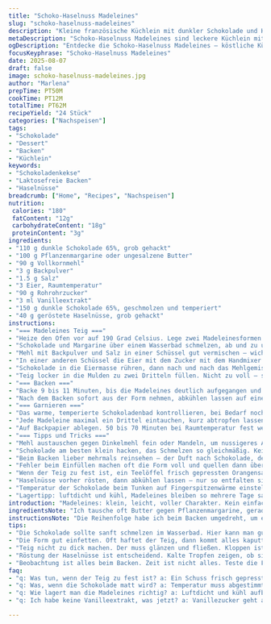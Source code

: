 ```yaml
---
title: "Schoko-Haselnuss Madeleines"
slug: "schoko-haselnuss-madeleines"
description: "Kleine französische Küchlein mit dunkler Schokolade und Haselnüssen. Der Teig kombiniert geschmolzene Zartbitterschokolade mit Butter, Eier und Zucker für eine saftige Textur. Die Haselnüsse werden geröstet und grob gehackt, um Kontrast zu schaffen. Backzeit ist auf das typische Aufquellen der Madeleines optimiert, dabei auf Farbe und Federleichtheit achten. Das Schokoladendippen verleiht einen knackigen Überzug, der beim Abkühlen fest wird. Variationen mit Mandelmehl und Honig geben eine leichte Aromaveränderung. Ohne Milchprodukte, also gut geeignet bei Laktoseempfindlichkeit. Wichtig ist die richtige Temperierung der Schokolade zum Tunken, damit der Glanz hält und das Aroma voll zur Geltung kommt."
metaDescription: "Schoko-Haselnuss Madeleines sind leckere Küchlein mit dunkler Schokolade und Haselnüssen, perfekt für einen kleinen Genussmoment."
ogDescription: "Entdecke die Schoko-Haselnuss Madeleines – köstliche Küchlein, saftig und knusprig, ideal für Schokoladenliebhaber."
focusKeyphrase: "Schoko-Haselnuss Madeleines"
date: 2025-08-07
draft: false
image: schoko-haselnuss-madeleines.jpg
author: "Marlena"
prepTime: PT50M
cookTime: PT12M
totalTime: PT62M
recipeYield: "24 Stück"
categories: ["Nachspeisen"]
tags:
- "Schokolade"
- "Dessert"
- "Backen"
- "Küchlein"
keywords:
- "Schokoladenkekse"
- "Laktosefreie Backen"
- "Haselnüsse"
breadcrumb: ["Home", "Recipes", "Nachspeisen"]
nutrition: 
 calories: "180"
 fatContent: "12g"
 carbohydrateContent: "18g"
 proteinContent: "3g"
ingredients:
- "110 g dunkle Schokolade 65%, grob gehackt"
- "100 g Pflanzenmargarine oder ungesalzene Butter"
- "90 g Vollkornmehl"
- "3 g Backpulver"
- "1.5 g Salz"
- "3 Eier, Raumtemperatur"
- "90 g Rohrohrzucker"
- "3 ml Vanilleextrakt"
- "150 g dunkle Schokolade 65%, geschmolzen und temperiert"
- "40 g geröstete Haselnüsse, grob gehackt"
instructions:
- "=== Madeleines Teig ==="
- "Heize den Ofen vor auf 190 Grad Celsius. Lege zwei Madeleinesformen mit reichlich Butter aus, sonst haftet der Teig – eine Ecke, die ich oft vergessen habe, leidvoll gelernt."
- "Schokolade und Margarine über einem Wasserbad schmelzen, ab und zu umrühren, bis alles homogen ist. Nicht zu heiß werden lassen, sonst riskiert man den Fettaufschlag – ich überprüfe das mit Fingerkontakt, es soll warm, aber kein Dampf."
- "Mehl mit Backpulver und Salz in einer Schüssel gut vermischen – wichtig, weil das Backpulver sonst verklumpen kann und der Aufgang beeinträchtigt wird."
- "In einer anderen Schüssel die Eier mit dem Zucker mit dem Handmixer 2-3 Minuten schaumig schlagen, bis die Masse blass und dickflüssig ist. So merkt man, wann ausreichend Luft für das Aufgehen eingearbeitet wurde; hier lohnt es sich, nicht zu sparen."
- "Schokolade in die Eiermasse rühren, dann nach und nach das Mehlgemisch unterziehen, dabei vorsichtig, nur so viel wie nötig, damit die Luftigkeit erhalten bleibt. Der Teig soll glänzen und fließen, nicht dick sein wie Kuchenmasse."
- "Teig locker in die Mulden zu zwei Dritteln füllen. Nicht zu voll – sonst gibt es keinen charakteristischen Buckel, der bei Madeleines das Geschenk ist."
- "=== Backen ==="
- "Backe 9 bis 11 Minuten, bis die Madeleines deutlich aufgegangen und an den Seiten goldbraun sind. Ein Test mit der feuchten Fingerspitze: Der Teig sollte federnd antworten, noch leicht feucht im Inneren, nicht trocken. Backzeit nicht überziehen, sonst werden sie hart."
- "Nach dem Backen sofort aus der Form nehmen, abkühlen lassen auf einem Gitter, mindestens 45 Minuten. Am besten einen Moment warten, dann löst sich der typische Geschmack voll, hat sich gesetzt."
- "=== Garnieren ==="
- "Das warme, temperierte Schokoladenbad kontrollieren, bei Bedarf nochmals vorsichtig schmelzen und Temperatur prüfen, damit beim Tunken die glänzende Oberfläche entsteht, nicht matt wird."
- "Jede Madeleine maximal ein Drittel eintauchen, kurz abtropfen lassen. Danach schnell die Oberfläche mit Haselnüssen bestreuen, bevor die Schokolade erstarrt – so haften sie besser und knuspern gut später."
- "Auf Backpapier ablegen. 50 bis 70 Minuten bei Raumtemperatur fest werden lassen. Kühlschrank vermeiden, dort verliert die Schokolade oft den Glanz und kann anlaufen."
- "=== Tipps und Tricks ==="
- "Mehl austauschen gegen Dinkelmehl fein oder Mandeln, um nussigeres Aroma zu erzielen. Zucker kann teilweise durch Honig ersetzt werden, er gibt Feuchtigkeit und Geschmack, aber den Teig nicht zu dünn machen."
- "Schokolade am besten klein hacken, das Schmelzen so gleichmäßig. Keine Billigschokolade verwenden, sonst schmeckt der ganze Teig fad und es stört die Konsistenz."
- "Beim Backen lieber mehrmals reinsehen – der Duft nach Schokolade, der bräunende Rand, das Geräusch vom aufspringenden Teig sagen dir, wann genau die Madeleines bereit sind."
- "Fehler beim Einfüllen machen oft die Form voll und quellen dann über, was ärgerlich aussieht. Mehr Fachkunde in der Portionierung ist sinnvoll."
- "Wenn der Teig zu fest ist, ein Teelöffel frisch gepressten Orangensaft reingeben, gibt Frische und macht ihn geschmeidiger ohne Verflüssigung."
- "Haselnüsse vorher rösten, dann abkühlen lassen – nur so entfalten sie ihr volles Aroma. Ohne Rösten schmeckt man kaum den Unterschied."
- "Temperatur der Schokolade beim Tunken auf Fingerspitzenwärme einstellen, sonst läuft sie davon oder klebt zu sehr."
- "Lagertipp: luftdicht und kühl, Madeleines bleiben so mehrere Tage saftig, sonst werden sie zäh."
introduction: "Madeleines: klein, leicht, voller Charakter. Kein einfaches Teigmischding, sondern ein kleines Kunstwerk aus Schokolade, Butter, Eiern und ein bisschen Mechanik. Ich habe aus diversen Versuchen gelernt, wie entscheidend die Temperaturkontrolle beim Schmelzen der Schokolade ist und wie wichtig es ist, nicht zu viel Mehl reinzukippen. Das Resultat? Außen knusprig, innen saftig, mit diesem typischen buckeligen Hügel, der das Auge freut und die Zunge. Das Tunken in dunkle Schokolade – da muss man hellwach sein, sonst wird’s klumpig oder matt. Haselnüsse machen den Unterschied: geröstet, grob gehackt. Der Crunch zum weichen Biss. Laktosefrei dank Pflanzenmargarine machbar, also auch was für Leute mit Unverträglichkeit oder einfach mutige Köche, die rumprobieren."
ingredientsNote: "Ich tausche oft Butter gegen Pflanzenmargarine, gerade wegen der Laktosefreiheit – funktioniert super, obwohl Butter den Geschmack etwas runder macht. Mehl nehme ich manchmal halb Vollkorn, das gibt tieferen Geschmack, aber die Madeleines werden etwas fester. Backpulver ist ein Muss, sonst wird’s zu kompakt. Statt Zucker gönne ich mir Rohrohrzucker, wegen weniger raffinierter Süße. Vanilleextrakt ist fast unverzichtbar – wer keine hat, kann Vanillezucker nehmen, aber nur dezent. Haselnüsse röste ich immer selbst, weil fertig geröstet oft ölig sind und Aroma verlieren. Für einen kleinen Twist habe ich mal einen Schuss Orangenlikör in den Teig gegeben, das passt erstaunlich gut und gibt Frische."
instructionsNote: "Die Reihenfolge habe ich beim Backen umgedreht, um effizienter zu sein: Erst Schokolade schmelzen, während der Ofen vorheizt, dann mit den trockenen Zutaten vermischen. Das Aufschlagen von Eiern und Zucker ist zentral: der Zuckerschaum sorgt für Volumen, nicht zu unterschätzen. Der gehackte Schokoladenanteil geht anschließend ins Ei, nicht andersherum – damit verhinderst du Klümpchen. Beim Backen höre ich auf andere Signale als nur Zeit, etwa Farbe und Federkraft des Teigs. Gleich nach dem Backen abnehmen – abwarten bis die Madeleines abgekühlt sind, sonst zerfallen sie gern beim Stürzen. Für die Garnitur Schokolade temperieren ist Arbeit, aber lohnt sich. Nie in zu heißer Schokolade tunken – das schmilzt den Keks und macht Dellen. Stattdessen eher Schokolade in kleinen Portionen immer wieder erwärmen. Frische, knackige Haselnüsse drüberstreuen sorgt für Crunch und optischen Kick. Beim Abkühlen alles komplett fest werden lassen, sonst bleibt der Schokobezug klebrig."
tips:
- "Die Schokolade sollte sanft schmelzen im Wasserbad. Hier kann man gut kontrollieren. Fingerprobe hilft. Es soll lauwarm sein, kein Dampf sticht."
- "Die Form gut einfetten. Oft haftet der Teig, dann kommt alles kaputt. Butter oder Margarine verwenden. Achte darauf, dass es genug ist, wirklich wichtig."
- "Teig nicht zu dick machen. Der muss glänzen und fließen. Kloppen ist wichtig. Der Zuckerschaum bringt Volumen. Ausreichend Luft einarbeiten für luftige Madeleines."
- "Röstung der Haselnüsse ist entscheidend. Kalte Tropfen zeigen, ob sie gut sind. Nur so kommt das Aroma zur Geltung. Kaputte Nüsse weiterverarbeiten. Schmecken fade."
- "Beobachtung ist alles beim Backen. Zeit ist nicht alles. Teste die Federn des Teigs. Goldbraun bedeutet perfekte Konsistenz. Zu lang backen führt zu trockenen Madeleines."
faq:
- "q: Was tun, wenn der Teig zu fest ist? a: Ein Schuss frisch gepresster Orangensaft macht ihn geschmeidiger. Achte darauf, nicht zu viel zu geben. Es geht um Balance."
- "q: Was, wenn die Schokolade matt wird? a: Temperatur muss abgestimmt sein. Fingerproben sind wichtig. Immer kleine Portionen schmelzen und prüfen. Aufpassen mit der Hitze."
- "q: Wie lagert man die Madeleines richtig? a: Luftdicht und kühl aufbewahren. Kühlung vermeiden, da Schokolade anläuft. Mehrere Tage frisch bleiben, wenn gut gelagert."
- "q: Ich habe keine Vanilleextrakt, was jetzt? a: Vanillezucker geht auch, aber vorsichtig dosieren. Geschmack bleibt dann filigran. Zu viel ist nicht förderlich. Sparsam verwenden."

---
```

